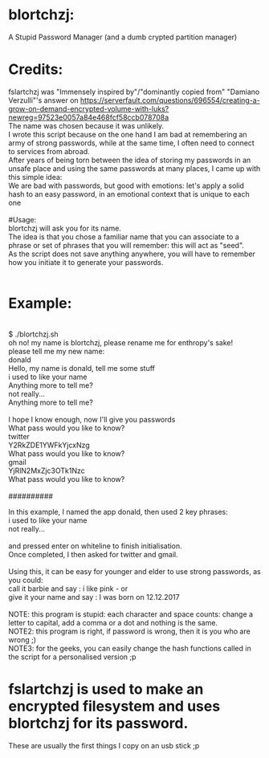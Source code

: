 # blortchzj: <br />
A Stupid Password Manager (and a dumb crypted partition manager)<br />
# Credits:<br />
fslartchzj was  "Immensely inspired by"/"dominantly copied from" "Damiano Verzulli"'s answer on https://serverfault.com/questions/696554/creating-a-grow-on-demand-encrypted-volume-with-luks?newreg=97523e0057a84e468fcf58ccb078708a
<br />
The name was chosen because it was unlikely.<br />
I wrote this script because on the one hand I am bad at remembering an army of strong passwords, while at the same time, I often need to connect to services from abroad.<br />
After years of being torn between the idea of storing my passwords in an unsafe place and using the same passwords at many places, I came up with this simple idea:<br />
We are bad with passwords, but good with emotions: let's apply a solid hash to an easy password, in an emotional context that is unique to each one<br />
<br />
#Usage:<br />
blortchzj will ask you for its name.<br />
The idea is that you chose a familiar name that you can associate to a phrase or set of phrases that you will remember: this will act as "seed".<br />
As the script does not save anything anywhere, you will have to remember how you initiate it to generate your passwords.<br />
<br />
# Example: <br />
<br />
$ ./blortchzj.sh <br />
oh no! my name is blortchzj, please rename me for enthropy's sake!<br />
please tell me my new name:<br />
donald<br />
Hello, my name is donald, tell me some stuff<br />
i used to like your name<br />
Anything more to tell me?<br />
not really...<br />
Anything more to tell me?<br />
<br />
I hope I know enough, now I'll give you passwords<br />
What pass would you like to know?<br />
twitter<br />
Y2RkZDE1YWFkYjcxNzg <br />
What pass would you like to know?<br />
gmail<br />
YjRlN2MxZjc3OTk1Nzc <br />
What pass would you like to know?<br />
<br />
##########

In this example, I named the app donald, then used 2 key phrases:<br />
i used to like your name<br />
not really...<br />
<br />
and pressed enter on whiteline to finish initialisation.<br />
Once completed, I then asked for twitter and gmail.<br />
<br />
Using this, it can be easy for younger and elder to use strong passwords, as you could:<br />
call it barbie and say : i like pink  - or<br />
give it your name and say : I was born on 12.12.2017<br />
<br />
NOTE:  this program is stupid: each character and space counts: change a letter to capital, add a comma or a dot and nothing is the same.<br />
NOTE2: this program is right, if password is wrong, then it is you who are wrong ;)<br />
NOTE3: for the geeks, you can easily change the hash functions called in the script for a personalised version ;p<br />



# fslartchzj is used to make an encrypted filesystem and uses blortchzj for its password.
These are usually the first things I copy on an usb stick ;p
